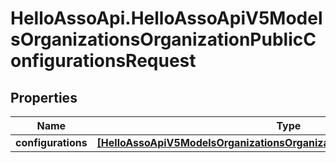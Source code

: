 # HelloAssoApi.HelloAssoApiV5ModelsOrganizationsOrganizationPublicConfigurationsRequest

## Properties

Name | Type | Description | Notes
------------ | ------------- | ------------- | -------------
**configurations** | [**[HelloAssoApiV5ModelsOrganizationsOrganizationPublicConfigurationModel]**](HelloAssoApiV5ModelsOrganizationsOrganizationPublicConfigurationModel.md) |  | [optional] 


